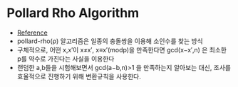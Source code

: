 # Pollard Rho Algorithm
  - [Reference](https://nyan101.github.io/blog/algorithms-for-integer-factorization)
  - pollard-rho(ρ) 알고리즘은 일종의 충돌쌍을 이용해 소인수를 찾는 방식
  - 구체적으로, 어떤 x,x′이 x≠x′, x≡x′(modp)을 만족한다면 gcd(x−x′,n) 은 최소한 p를 약수로 가진다는 사실을 이용한다
  - 랜덤한 a,b들을 시험해보면서 gcd(a−b,n)>1 을 만족하는지 알아보는 대신, 조사를 효율적으로 진행하기 위해 변환규칙을 사용한다.
